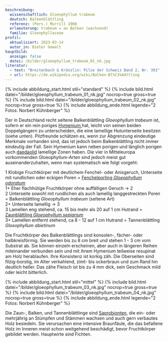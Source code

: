 ```yaml
---
beschreibung:
  wissenschaftlich: Gloeophyllum trabeum
  deutsch: Balkenblättling
  referenz: (Pers.) Murrill 1908
  erlaeuterung: trabeum = an Balken (wachsend)
  familie: Gloeophyllaceae
profil:
  aktualisiert: 2023-03-14
  autor_in: Dieter Gewalt
hauptbild:
  anzeige: false
  datei: /bilder/gloeophyllum_trabeum_01_nk.jpg
literatur:
  - text: "Breitenbach & Kränzlin: Pilze der Schweiz Band 2, Nr. 391"
  - url: https://de.wikipedia.org/wiki/Balken-Bl%C3%A4ttling
---
```

{% include abbildung_start.html stil="standard" %}
{% include bild.html datei="/bilder/gloeophyllum_trabeum_01_nk.jpg" nocrop=true gross=true %}
{% include bild.html datei="/bilder/gloeophyllum_trabeum_02_nk.jpg" nocrop=true gross=true %}
{% include abbildung_ende.html legende="2 Fotos: Norbert Kühnberger" %}

Der in Deutschland recht seltene Balkenblättling *Gloeophyllum trabeum* ist, sofern er ein rein poriges [Hymenium ](Hymenium "Glossar")hat, leicht von seinen beiden Doppelgängern zu unterscheiden, die eine lamellige Hutunterseite besitzen (siehe unten). Pilzfreunde schätzen es, wenn zur Abgrenzung eindeutige Merkmale vorhanden sind, das ist jedoch beim Balkenblättling nicht immer eindeutig der Fall. Sein Hymenium kann neben porigen und länglich porigen auch [daedaolid](daedaolid "Glossar") lamellige Zonen haben. Die vier in Mitteleuropa vorkommenden Gloeophyllum-Arten sind jedoch meist gut auseinanderzuhalten, wenn man systematisch wie folgt vorgeht:

1 Klobige Fruchtkörper mit deutlichem Fenchel- oder Anisgeruch, Unterseite mit rundlichen oder eckigen Poren = [Fenchelporling *Gloeophyllum odoratum*](/pilze/gloeophyllum-odoratum-fenchelporling)\
1+ Eher flachhütige Fruchtkörper ohne auffälligen Geruch -> 2\
2 Unterseite sowohl mit rundlichen als auch lamellig langgestreckten Poren = Balkenblättling *Gloeophyllum trabeum* (seltene Art)\
2+ Unterseite lamellig -> 3\
3 Lamellen eng stehend, ca. 15 bis mehr als 20 auf 1 cm Hutrand = [Zaunblättling *Gloeophyllum sepiarium*](/pilze/gloeophyllum-sepiarium-zaunblättling)\
3+ Lamellen entfernt stehend, ca 8 - 12 auf 1 cm Hutrand = Tannenblättling *Gloeophyllum abietinum*

Die Fruchtkörper des Balkenblättlings sind konsolen-, fächer- oder halbkreisförmig. Sie werden bis zu 8 cm breit und stehen 1 - 3 cm vom Substrat ab. Sie können einzeln erscheinen, aber auch in längeren Reihen miteinander verbunden sein und mit ihrem Hymenium teilweise resupinat am Holz herablaufen. Ihre Konsistenz ist korkig zäh. Die Oberseiten sind filzig-borstig, im Alter verkahlend, zimt- bis ockerbraun und zum Rand hin deutlich heller. Das zähe Fleisch ist bis zu 4 mm dick, sein Geschmack mild oder leicht bitterlich.

{% include abbildung_start.html stil="mittel" %}
{% include bild.html datei="/bilder/gloeophyllum_trabeum_03_nk.jpg" nocrop=true gross=true %}
{% include bild.html datei="/bilder/gloeophyllum_trabeum_04_nk.jpg" nocrop=true gross=true %}
{% include abbildung_ende.html legende="2 Fotos: Norbert Kühnberger" %}

Die Zaun-, Balken, und Tannenblättlinge sind [Saprobionten](saprobiontisch "Glossar"), die ein-  oder mehrjährig an Stümpfen und Stämmen wachsen und auch gern verbautes Holz besiedeln. Sie verursachen eine intensive Braunfäule, die das befallene Holz im Inneren meist schon weitgehend beschädigt, bevor Fruchtkörper gebildet werden. Hauptwirte sind Fichten.